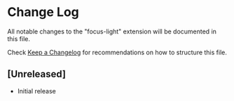 # Change Log
All notable changes to the "focus-light" extension will be documented in this file.

Check [Keep a Changelog](http://keepachangelog.com/) for recommendations on how to structure this file.

## [Unreleased]
- Initial release
